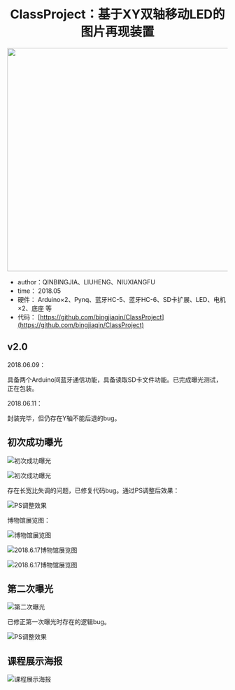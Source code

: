 <h1 align="center">ClassProject：基于XY双轴移动LED的图片再现装置</h1>

<p align="center">
<img src="https://lsky.bing16.xyz:2096/i/2024/02/04/65bf937be6588.jpg" width="510" />
</p>

- author：QINBINGJIA、LIUHENG、NIUXIANGFU
- time： 2018.05
- 硬件： Arduino×2、Pynq、蓝牙HC-5、蓝牙HC-6、SD卡扩展、LED、电机×2、底座 等
- 代码： [https://github.com/bingjiaqin/ClassProject](https://github.com/bingjiaqin/ClassProject)


## v2.0

2018.06.09：

具备两个Arduino间蓝牙通信功能，具备读取SD卡文件功能。已完成曝光测试，正在包装。

2018.06.11：

封装完毕，但仍存在Y轴不能后退的bug。

## 初次成功曝光

![](https://lsky.bing16.xyz:2096/i/2024/02/05/65c0e011a438b.jpg "初次成功曝光")

![](https://lsky.bing16.xyz:2096/i/2024/02/05/65c0e0284b5bd.jpg "初次成功曝光")

存在长宽比失调的问题，已修复代码bug。通过PS调整后效果：

![](https://lsky.bing16.xyz:2096/i/2024/02/05/65c0e07513b79.png "PS调整效果")

博物馆展览图：

![](https://lsky.bing16.xyz:2096/i/2024/02/05/65c0e084a4e3a.jpg "博物馆展览图")

![](https://lsky.bing16.xyz:2096/i/2024/02/05/65c0e0b748bc2.jpg "2018.6.17博物馆展览图")

![](https://lsky.bing16.xyz:2096/i/2024/02/05/65c0e0cc383c4.jpg "2018.6.17博物馆展览图")

## 第二次曝光

![](https://lsky.bing16.xyz:2096/i/2024/02/05/65c0e09ab79c3.jpg "第二次曝光")

已修正第一次曝光时存在的逻辑bug。

![](https://lsky.bing16.xyz:2096/i/2024/02/05/65c0e07513b79.png "PS调整效果")

课程展示海报
------

![](https://lsky.bing16.xyz:2096/i/2024/02/05/65c0e0a6aa332.png "课程展示海报")